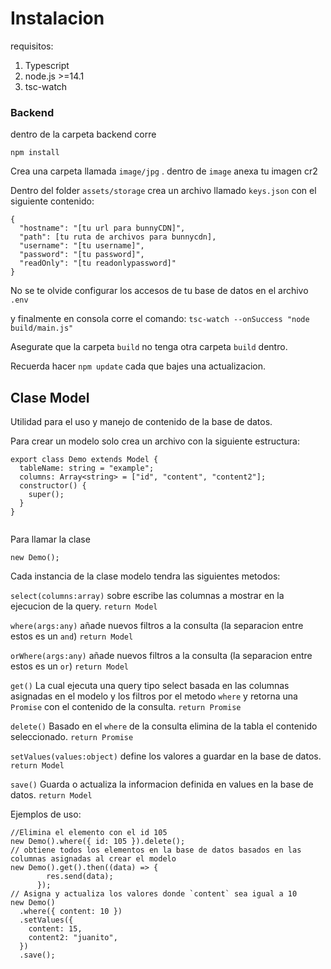 # Instalacion

requisitos:

1. Typescript
1. node.js >=14.1
1. tsc-watch

### Backend

dentro de la carpeta backend corre

```
npm install

```

Crea una carpeta llamada `image/jpg` .
dentro de `image` anexa tu imagen cr2

Dentro del folder `assets/storage` crea un archivo llamado `keys.json`
con el siguiente contenido:

```
{
  "hostname": "[tu url para bunnyCDN]",
  "path": [tu ruta de archivos para bunnycdn],
  "username": "[tu username]",
  "password": "[tu password]",
  "readOnly": "[tu readonlypassword]"
}

```

No se te olvide configurar los accesos de tu base de datos en el archivo `.env`

y finalmente en consola corre el comando: `tsc-watch --onSuccess "node build/main.js"`

Asegurate que la carpeta `build` no tenga otra carpeta `build` dentro.

Recuerda hacer `npm update` cada que bajes una actualizacion.

## Clase Model

Utilidad para el uso y manejo de contenido de la base de datos.

Para crear un modelo solo crea un archivo con la siguiente estructura:

```
export class Demo extends Model {
  tableName: string = "example";
  columns: Array<string> = ["id", "content", "content2"];
  constructor() {
    super();
  }
}


```

Para llamar la clase

```
new Demo();
```

Cada instancia de la clase modelo tendra las siguientes metodos:

`select(columns:array)` sobre escribe las columnas a mostrar en la ejecucion de la query. `return Model`

`where(args:any)` añade nuevos filtros a la consulta (la separacion entre estos es un `and`) `return Model`

`orWhere(args:any)` añade nuevos filtros a la consulta (la separacion entre estos es un `or`) `return Model`

`get()` La cual ejecuta una query tipo select basada en las columnas asignadas en el modelo y los filtros por el metodo `where` y retorna una `Promise` con el contenido de la consulta. `return Promise`

`delete()` Basado en el `where` de la consulta elimina de la tabla el contenido seleccionado. `return Promise`

`setValues(values:object)` define los valores a guardar en la base de datos. `return Model`

`save()` Guarda o actualiza la informacion definida en values en la base de datos. `return Model`

Ejemplos de uso:

```
//Elimina el elemento con el id 105
new Demo().where({ id: 105 }).delete();
// obtiene todos los elementos en la base de datos basados en las columnas asignadas al crear el modelo
new Demo().get().then((data) => {
        res.send(data);
      });
// Asigna y actualiza los valores donde `content` sea igual a 10
new Demo()
  .where({ content: 10 })
  .setValues({
    content: 15,
    content2: "juanito",
  })
  .save();
```
